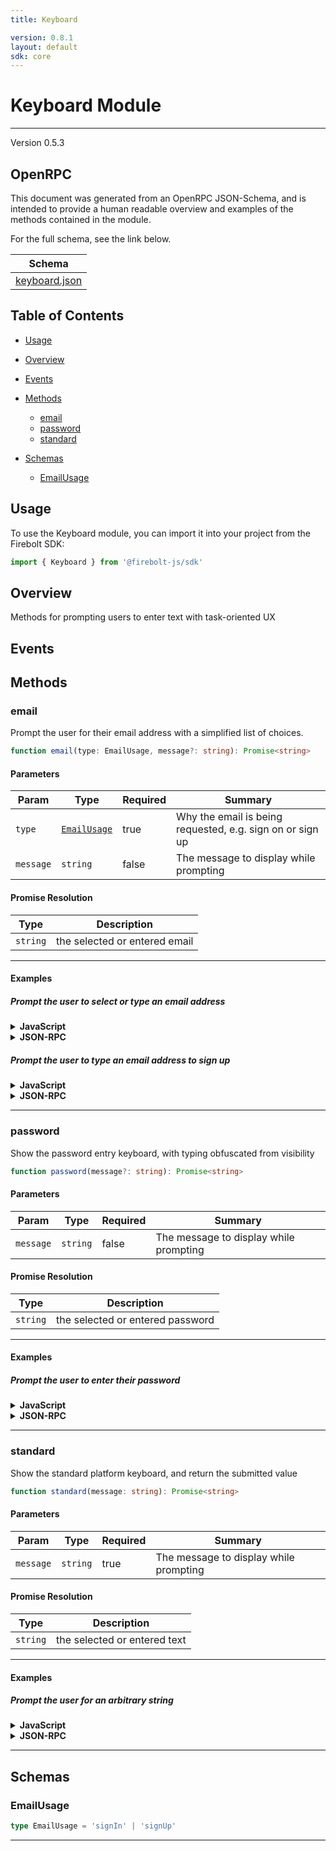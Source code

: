 ```yaml
---
title: Keyboard

version: 0.8.1
layout: default
sdk: core
---
```


# Keyboard Module
---
Version 0.5.3

## OpenRPC
This document was generated from an OpenRPC JSON-Schema, and is intended to provide a human readable overview and examples of the methods contained in the module.

For the full schema, see the link below.

| Schema |
|--------|
| [keyboard.json](https://github.com/rdkcentral/firebolt-core-sdk/blob/main/src/modules/keyboard.json) |


## Table of Contents
 - [Usage](#usage)
 - [Overview](#overview)
 - [Events](#events)

 - [Methods](#methods)
    - [email](#email)
    - [password](#password)
    - [standard](#standard)
 - [Schemas](#schemas)
    - [EmailUsage](#emailusage)

<span></span>

## Usage
To use the Keyboard module, you can import it into your project from the Firebolt SDK:

```javascript
import { Keyboard } from '@firebolt-js/sdk'
```
## Overview
Methods for prompting users to enter text with task-oriented UX

## Events


## Methods
### email
Prompt the user for their email address with a simplified list of choices.

```typescript
function email(type: EmailUsage, message?: string): Promise<string>
```
#### Parameters

| Param                  | Type                 | Required                 | Summary                 |
| ---------------------- | -------------------- | ------------------------ | ----------------------- |
| `type` | [`EmailUsage`](#emailusage) | true | Why the email is being requested, e.g. sign on or sign up  |
| `message` | `string` | false | The message to display while prompting  |

#### Promise Resolution

| Type | Description |
| ---- | ----------- |
| `string` | the selected or entered email |


---

#### Examples

##### Prompt the user to select or type an email address
<details>
  <summary><b>JavaScript</b></summary>

```javascript
import { Keyboard } from '@firebolt-js/sdk'

Keyboard.email("signIn", "Enter your email to sign into this app")
    .then(email => {
        console.log(email)
    })
```
Value of `email`

```javascript
"user@domain.com"
```

</details>
<details>
  <summary><b>JSON-RPC</b></summary>

###### Request

```json
{
  "jsonrpc": "2.0",
  "id": 1,
  "method": "keyboard.email",
  "params": {
    "type": "signIn",
    "message": "Enter your email to sign into this app"
  }
}
```

###### Response

```json
{
  "jsonrpc": "2.0",
  "id": 1,
  "result": "user@domain.com"
}
```

</details>

##### Prompt the user to type an email address to sign up
<details>
  <summary><b>JavaScript</b></summary>

```javascript
import { Keyboard } from '@firebolt-js/sdk'

Keyboard.email("signUp", "Enter your email to sign up for this app")
    .then(email => {
        console.log(email)
    })
```
Value of `email`

```javascript
"user@domain.com"
```

</details>
<details>
  <summary><b>JSON-RPC</b></summary>

###### Request

```json
{
  "jsonrpc": "2.0",
  "id": 1,
  "method": "keyboard.email",
  "params": {
    "type": "signUp",
    "message": "Enter your email to sign up for this app"
  }
}
```

###### Response

```json
{
  "jsonrpc": "2.0",
  "id": 1,
  "result": "user@domain.com"
}
```

</details>




---

### password
Show the password entry keyboard, with typing obfuscated from visibility

```typescript
function password(message?: string): Promise<string>
```
#### Parameters

| Param                  | Type                 | Required                 | Summary                 |
| ---------------------- | -------------------- | ------------------------ | ----------------------- |
| `message` | `string` | false | The message to display while prompting  |

#### Promise Resolution

| Type | Description |
| ---- | ----------- |
| `string` | the selected or entered password |


---

#### Examples

##### Prompt the user to enter their password
<details>
  <summary><b>JavaScript</b></summary>

```javascript
import { Keyboard } from '@firebolt-js/sdk'

Keyboard.password("Enter your password")
    .then(value => {
        console.log(value)
    })
```
Value of `value`

```javascript
"abc123"
```

</details>
<details>
  <summary><b>JSON-RPC</b></summary>

###### Request

```json
{
  "jsonrpc": "2.0",
  "id": 1,
  "method": "keyboard.password",
  "params": {
    "message": "Enter your password"
  }
}
```

###### Response

```json
{
  "jsonrpc": "2.0",
  "id": 1,
  "result": "abc123"
}
```

</details>




---

### standard
Show the standard platform keyboard, and return the submitted value

```typescript
function standard(message: string): Promise<string>
```
#### Parameters

| Param                  | Type                 | Required                 | Summary                 |
| ---------------------- | -------------------- | ------------------------ | ----------------------- |
| `message` | `string` | true | The message to display while prompting  |

#### Promise Resolution

| Type | Description |
| ---- | ----------- |
| `string` | the selected or entered text |


---

#### Examples

##### Prompt the user for an arbitrary string
<details>
  <summary><b>JavaScript</b></summary>

```javascript
import { Keyboard } from '@firebolt-js/sdk'

Keyboard.standard("Enter the name you'd like to associate with this device")
    .then(value => {
        console.log(value)
    })
```
Value of `value`

```javascript
"Living Room"
```

</details>
<details>
  <summary><b>JSON-RPC</b></summary>

###### Request

```json
{
  "jsonrpc": "2.0",
  "id": 1,
  "method": "keyboard.standard",
  "params": {
    "message": "Enter the name you'd like to associate with this device"
  }
}
```

###### Response

```json
{
  "jsonrpc": "2.0",
  "id": 1,
  "result": "Living Room"
}
```

</details>




---



## Schemas

### EmailUsage

```typescript
type EmailUsage = 'signIn' | 'signUp'
```





---


